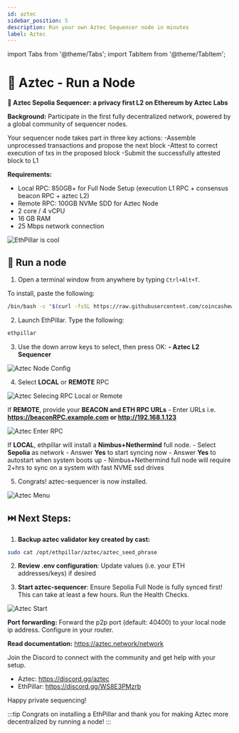 ```yaml
---
id: aztec
sidebar_position: 5
description: Run your own Aztec Sequencer node in minutes
label: Aztec
---
```


import Tabs from '@theme/Tabs';
import TabItem from '@theme/TabItem';

# 🥷 Aztec - Run a Node

**🥷 Aztec Sepolia Sequencer: a privacy first L2 on Ethereum by Aztec Labs**

**Background:**
Participate in the first fully decentralized network, powered by a global community of sequencer nodes.

Your sequencer node takes part in three key actions:
-Assemble unprocessed transactions and propose the next block
-Attest to correct execution of txs in the proposed block
-Submit the successfully attested block to L1

**Requirements:**
- Local RPC: 850GB+ for Full Node Setup (execution L1 RPC + consensus beacon RPC + aztec L2)
- Remote RPC: 100GB NVMe SDD for Aztec Node 
- 2 core / 4 vCPU
- 16 GB RAM
- 25 Mbps network connection

<img src="/img/EthPillar.final.png" alt="EthPillar is cool"/>

## :triangular_ruler: Run a node

1. Open a terminal window from anywhere by typing `Ctrl+Alt+T`.

To install, paste the following:

```sh
/bin/bash -c "$(curl -fsSL https://raw.githubusercontent.com/coincashew/EthPillar/main/install.sh)"
```

2. Launch EthPillar. Type the following:
```sh
ethpillar
```

3. Use the down arrow keys to select, then press OK:
**- Aztec L2 Sequencer**

<img src="/img/az-config.png" alt="Aztec Node Config"/>

4. Select **LOCAL** or **REMOTE** RPC

<img src="/img/az-rpcselect.png" alt="Aztec Selecing RPC Local or Remote"/>

If **REMOTE**, provide your **BEACON and ETH RPC URLs**
	- Enter URLs i.e. **https://beaconRPC.example.com or http://192.168.1.123**

<img src="/img/az-rpc.png" alt="Aztec Enter RPC"/>

If **LOCAL**, ethpillar will install a **Nimbus+Nethermind** full node.
	- Select **Sepolia** as network
	- Answer **Yes** to start syncing now
	- Answer **Yes** to autostart when system boots up
	- Nimbus+Nethermind full node will require 2+hrs to sync on a system with fast NVME ssd drives

5. Congrats! aztec-sequencer is now installed.

<img src="/img/az-menu.png" alt="Aztec Menu"/>

## ⏭️ Next Steps:

1. **Backup aztec validator key created by cast:**

```sh
sudo cat /opt/ethpillar/aztec/aztec_seed_phrase
```

2. **Review .env configuration**: Update values (i.e. your ETH addresses/keys) if desired

3. **Start aztec-sequencer**: Ensure Sepolia Full Node is fully synced first! This can take at least a few hours. Run the Health Checks.

<img src="/img/az-start.png" alt="Aztec Start"/>

**Port forwarding:** Forward the p2p port (default: 40400) to your local node ip address. Configure in your router.

**Read documentation:** https://aztec.network/network

Join the Discord to connect with the community and get help with your setup.
- Aztec: https://discord.gg/aztec
- EthPillar: https://discord.gg/WS8E3PMzrb
                        
Happy private sequencing!

:::tip
Congrats on installing a EthPillar and thank you for making Aztec more decentralized by running a node!
:::